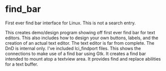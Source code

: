 # find_bar
First ever find bar interface for Linux. This is not a search entry.


  This creates demo/design program showing off first ever find bar for
text editors. This also includes how to design your own buttons, labels,
and the creation of an actual text editor. The text editor is far from
complete. The DnD is internal only.
  I've included lci_findport files. This shows the connections to make
use of a find bar using Gtk. It creates a find bar intended to
mount atop a textview area. It provides find and replace abilities for
a text buffer.
